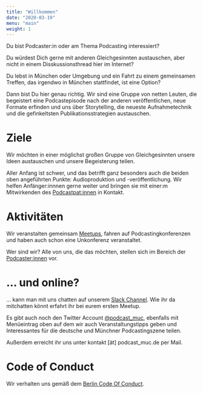 ```yaml
---
title: "Willkommen"
date: "2020-03-19"
menu: "main"
weight: 1
---
```

Du bist Podcaster:in oder am Thema Podcasting interessiert?

Du würdest Dich gerne mit anderen Gleichgesinnten austauschen, aber nicht in einem Disskussionsthread hier im Internet?

Du lebst in München oder Umgebung und ein Fahrt zu einem gemeinsamen Treffen, das irgendwo in München stattfindet, ist eine Option?

Dann bist Du hier genau richtig. Wir sind eine Gruppe von netten Leuten, die begeistert eine Podcastepisode nach der anderen veröffentlichen, neue Formate erfinden und uns über Storytelling, die neueste Aufnahmetechnik und die gefinkeltsten Publikationsstrategien austauschen.

# Ziele

Wir möchten in einer möglichst großen Gruppe von Gleichgesinnten unsere Ideen austauschen und unsere Begeisterung teilen.

Aller Anfang ist schwer, und das betrifft ganz besonders auch die beiden oben angeführten Punkte: Audioproduktion und -veröffentlichung. Wir helfen Anfänger:innnen gerne weiter und bringen sie mit einer:m Mitwirkenden des [Podcastpat:innen](/podcastpatinnen) in Kontakt.

# Aktivitäten

Wir veranstalten gemeinsam [Meetups](/meetups), fahren auf Podcastingkonferenzen und haben auch schon eine Unkonferenz veranstaltet.

Wer sind wir? Alle von uns, die das möchten, stellen sich im Bereich der [Podcaster:innen](/podcasterinnen) vor.

# … und online?

… kann man mit uns chatten auf unserem [Slack Channel](https://podcast-muc.slack.com/). Wie ihr da mitchatten könnt erfahrt ihr bei eurem ersten Meetup. 

Es gibt auch noch den Twitter Account [@podcast_muc](https://twitter.com/podcast_muc), ebenfalls mit Menüeintrag oben auf dem wir auch Veranstaltungstipps geben und Interessantes für die deutsche und Münchner Podcastingszene teilen.

Außerdem erreicht ihr uns unter kontakt [ät] podcast_muc.de per Mail.

# Code of Conduct

Wir verhalten uns gemäß dem [Berlin Code Of Conduct](/coc).
